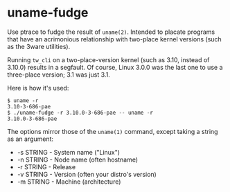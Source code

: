 uname-fudge
===========

Use ptrace to fudge the result of `uname(2)`. Intended to placate programs
that have an acrimonious relationship with two-place kernel versions
(such as the 3ware utilities).

Running `tw_cli` on a two-place-version kernel (such as 3.10, instead of
3.10.0) results in a segfault. Of course, Linux 3.0.0 was the last one
to use a three-place version; 3.1 was just 3.1.

Here is how it's used:

    $ uname -r
    3.10-3-686-pae
    $ ./uname-fudge -r 3.10.0-3-686-pae -- uname -r
    3.10.0-3-686-pae

The options mirror those of the `uname(1)` command, except taking a
string as an argument:

 * -s STRING - System name ("Linux")
 * -n STRING - Node name (often hostname)
 * -r STRING - Release
 * -v STRING - Version (often your distro's version)
 * -m STRING - Machine (architecture)
